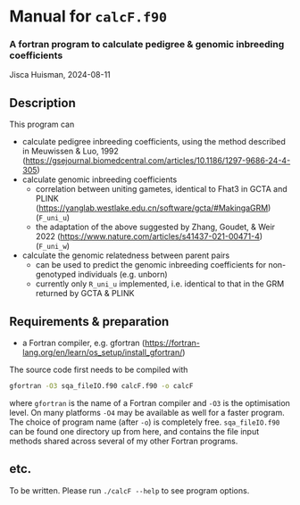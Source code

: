 # Manual for `calcF.f90`

### A fortran program to calculate pedigree & genomic inbreeding coefficients

Jisca Huisman, 2024-08-11

## Description

This program can

- calculate pedigree inbreeding coefficients, using the method described in Meuwissen & Luo, 1992 (https://gsejournal.biomedcentral.com/articles/10.1186/1297-9686-24-4-305)
- calculate genomic inbreeding coefficients
  - correlation between uniting gametes, identical to Fhat3 in GCTA and PLINK (https://yanglab.westlake.edu.cn/software/gcta/#MakingaGRM) (`F_uni_u`)
  - the adaptation of the above suggested by Zhang, Goudet, & Weir 2022 (https://www.nature.com/articles/s41437-021-00471-4) (`F_uni_w`) 
- calculate the genomic relatedness between parent pairs
  - can be used to predict the genomic inbreeding coefficients for non-genotyped individuals (e.g. unborn)
  - currently only `R_uni_u` implemented, i.e. identical to that in the GRM returned by GCTA & PLINK
  
  
  
## Requirements & preparation

- a Fortran compiler, e.g. gfortran
  (<https://fortran-lang.org/en/learn/os_setup/install_gfortran/>)

The source code first needs to be compiled with

``` bash
gfortran -O3 sqa_fileIO.f90 calcF.f90 -o calcF
```

where `gfortran` is the name of a Fortran compiler and `-O3` is the
optimisation level. On many platforms `-O4` may be available as well for
a faster program. The choice of program name (after `-o`) is completely
free. `sqa_fileIO.f90` can be found one directory up from here, 
and contains the file input methods shared across several of my other Fortran programs. 


## etc.

To be written. Please run `./calcF --help` to see program options. 